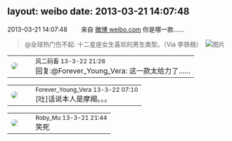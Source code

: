 layout: weibo
date: 2013-03-21 14:07:48
---
<meta name="referrer" content="no-referrer" />

2013-03-21 14:07:48  &nbsp;&nbsp;&nbsp;&nbsp;&nbsp;&nbsp; 来自 <a href="http://weibo.com/" rel="nofollow">微博 weibo.com</a>
你是哪一款……
>  @全球热门伤不起: 十二星座女生喜欢的男生类型。（Via 李铁根） ​​​
>  ![图片](https://ww4.sinaimg.cn/large/7112c07bjw1e2wb3djlxhj.jpg)

<table style="width: 100%;">
  <tr>
    <td style="width: 40px;"><img style="border-radius:50%" src="https://tva3.sinaimg.cn/crop.0.0.639.639.50/6d2a6003jw8f3idy69w2gj20hs0hrt9g.jpg?KID=imgbed,tva&Expires=1624464159&ssig=9UqHoXwMfn"></td>
    <td colspan="2"><small>风二码畜 13-3-22 21:26</small><br/>回复:@Forever_Young_Vera: 这一款太给力了……</td>
  </tr>
</table>

<table style="width: 100%;">
  <tr>
    <td style="width: 40px;"><img style="border-radius:50%" src="https://tva4.sinaimg.cn/crop.0.0.640.640.50/9469fd77jw8embwms4iaxj20hs0hsgmb.jpg?KID=imgbed,tva&Expires=1624464159&ssig=qbRHZDJXG%2F"></td>
    <td colspan="2"><small>Forever_Young_Vera 13-3-22 07:10</small><br/>[吐]话说本人是摩羯。。。</td>
  </tr>
</table>

<table style="width: 100%;">
  <tr>
    <td style="width: 40px;"><img style="border-radius:50%" src="https://tva2.sinaimg.cn/crop.0.0.180.180.50/81fd9f09jw1e8qgp5bmzyj2050050aa8.jpg?KID=imgbed,tva&Expires=1624464159&ssig=%2Fy7s4c2B%2Fu"></td>
    <td colspan="2"><small>Roby_Mu 13-3-21 21:44</small><br/>笑死</td>
  </tr>
</table>
